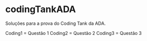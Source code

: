 # codingTankADA

Soluções para a prova do Coding Tank da ADA.

Coding1 = Questão 1
Coding2 = Questão 2
Coding3 = Questão 3
